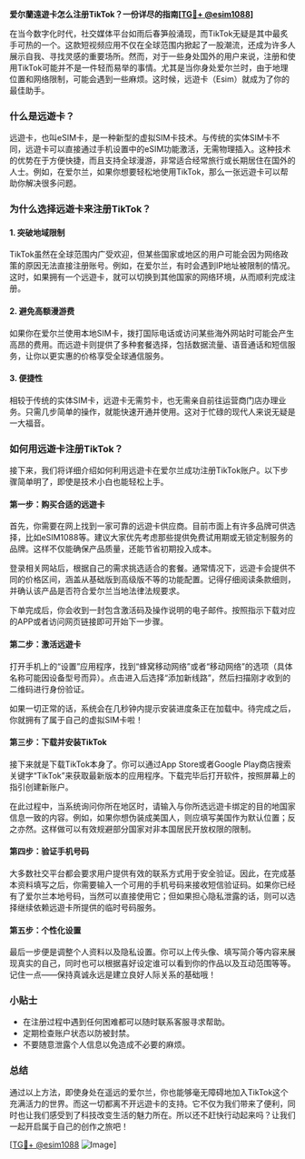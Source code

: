 **爱尔蘭遠遊卡怎么注册TikTok？一份详尽的指南[[TG💪+ @esim1088](https://t.me/s/esim1088)]**

在当今数字化时代，社交媒体平台如雨后春笋般涌现，而TikTok无疑是其中最炙手可热的一个。这款短视频应用不仅在全球范围内掀起了一股潮流，还成为许多人展示自我、寻找灵感的重要场所。然而，对于一些身处国外的用户来说，注册和使用TikTok可能并不是一件轻而易举的事情。尤其是当你身处爱尔兰时，由于地理位置和网络限制，可能会遇到一些麻烦。这时候，远遊卡（Esim）就成为了你的最佳助手。

### 什么是远遊卡？

远遊卡，也叫eSIM卡，是一种新型的虚拟SIM卡技术。与传统的实体SIM卡不同，远遊卡可以直接通过手机设置中的eSIM功能激活，无需物理插入。这种技术的优势在于方便快捷，而且支持全球漫游，非常适合经常旅行或长期居住在国外的人士。例如，在爱尔兰，如果你想要轻松地使用TikTok，那么一张远遊卡可以帮助你解决很多问题。

### 为什么选择远遊卡来注册TikTok？

#### 1. **突破地域限制**
   TikTok虽然在全球范围内广受欢迎，但某些国家或地区的用户可能会因为网络政策的原因无法直接注册账号。例如，在爱尔兰，有时会遇到IP地址被限制的情况。这时，如果拥有一个远遊卡，就可以切换到其他国家的网络环境，从而顺利完成注册。

#### 2. **避免高额漫游费**
   如果你在爱尔兰使用本地SIM卡，拨打国际电话或访问某些海外网站时可能会产生高昂的费用。而远遊卡则提供了多种套餐选择，包括数据流量、语音通话和短信服务，让你以更实惠的价格享受全球通信服务。

#### 3. **便捷性**
   相较于传统的实体SIM卡，远遊卡无需剪卡，也无需亲自前往运营商门店办理业务。只需几步简单的操作，就能快速开通并使用。这对于忙碌的现代人来说无疑是一大福音。

### 如何用远遊卡注册TikTok？

接下来，我们将详细介绍如何利用远遊卡在爱尔兰成功注册TikTok账户。以下步骤简单明了，即使是技术小白也能轻松上手。

#### 第一步：购买合适的远遊卡
首先，你需要在网上找到一家可靠的远遊卡供应商。目前市面上有许多品牌可供选择，比如eSIM1088等。建议大家优先考虑那些提供免费试用期或无锁定制服务的品牌。这样不仅能确保产品质量，还能节省初期投入成本。

登录相关网站后，根据自己的需求挑选适合的套餐。通常情况下，远遊卡会提供不同的价格区间，涵盖从基础版到高级版不等的功能配置。记得仔细阅读条款细则，并确认该产品是否符合爱尔兰当地法律法规要求。

下单完成后，你会收到一封包含激活码及操作说明的电子邮件。按照指示下载对应的APP或者访问网页链接即可开始下一步骤。

#### 第二步：激活远遊卡
打开手机上的“设置”应用程序，找到“蜂窝移动网络”或者“移动网络”的选项（具体名称可能因设备型号而异）。点击进入后选择“添加新线路”，然后扫描刚才收到的二维码进行身份验证。

如果一切正常的话，系统会在几秒钟内提示安装进度条正在加载中。待完成之后，你就拥有了属于自己的虚拟SIM卡啦！

#### 第三步：下载并安装TikTok
接下来就是下载TikTok本身了。你可以通过App Store或者Google Play商店搜索关键字“TikTok”来获取最新版本的应用程序。下载完毕后打开软件，按照屏幕上的指引创建新账户。

在此过程中，当系统询问你所在地区时，请输入与你所选远遊卡绑定的目的地国家信息一致的内容。例如，如果你想伪装成美国人，则应填写美国作为默认位置；反之亦然。这样做可以有效规避部分国家对非本国居民开放权限的限制。

#### 第四步：验证手机号码
大多数社交平台都会要求用户提供有效的联系方式用于安全验证。因此，在完成基本资料填写之后，你需要输入一个可用的手机号码来接收短信验证码。如果你已经有了爱尔兰本地号码，当然可以直接使用它；但如果担心隐私泄露的话，则可以选择继续依赖远遊卡所提供的临时号码服务。

#### 第五步：个性化设置
最后一步便是调整个人资料以及隐私设置。你可以上传头像、填写简介等内容来展现真实的自己，同时也可以根据喜好设定谁可以看到你的作品以及互动范围等等。记住一点——保持真诚永远是建立良好人际关系的基础哦！

### 小贴士

- 在注册过程中遇到任何困难都可以随时联系客服寻求帮助。
- 定期检查账户状态以防被封禁。
- 不要随意泄露个人信息以免造成不必要的麻烦。

### 总结

通过以上方法，即使身处在遥远的爱尔兰，你也能够毫无障碍地加入TikTok这个充满活力的世界。而这一切都离不开远遊卡的支持。它不仅为我们带来了便利，同时也让我们感受到了科技改变生活的魅力所在。所以还不赶快行动起来吗？让我们一起开启属于自己的创作之旅吧！

[[TG💪+ @esim1088](https://t.me/s/esim1088) ![Image](https://i.postimg.cc/4NQfJmqS/Snipaste-2025-05-13-00-14-12.png)]